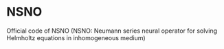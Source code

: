 # NSNO
Official code of NSNO (NSNO: Neumann series neural operator for solving Helmholtz equations in inhomogeneous medium)
